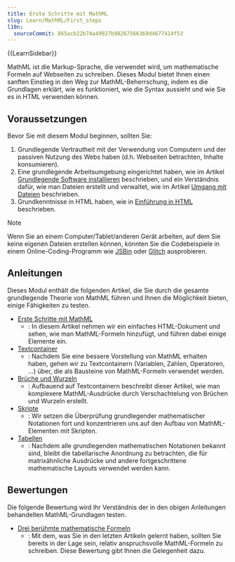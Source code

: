 ```yaml
---
title: Erste Schritte mit MathML
slug: Learn/MathML/First_steps
l10n:
  sourceCommit: 865acb22b74a49927b98267566369d4677414f53
---
```


{{LearnSidebar}}

MathML ist die Markup-Sprache, die verwendet wird, um mathematische Formeln auf Webseiten zu schreiben. Dieses Modul bietet Ihnen einen sanften Einstieg in den Weg zur MathML-Beherrschung, indem es die Grundlagen erklärt, wie es funktioniert, wie die Syntax aussieht und wie Sie es in HTML verwenden können.

## Voraussetzungen

Bevor Sie mit diesem Modul beginnen, sollten Sie:

1. Grundlegende Vertrautheit mit der Verwendung von Computern und der passiven Nutzung des Webs haben (d.h. Webseiten betrachten, Inhalte konsumieren).
2. Eine grundlegende Arbeitsumgebung eingerichtet haben, wie im Artikel [Grundlegende Software installieren](/de/docs/Learn/Getting_started_with_the_web/Installing_basic_software) beschrieben, und ein Verständnis dafür, wie man Dateien erstellt und verwaltet, wie im Artikel [Umgang mit Dateien](/de/docs/Learn/Getting_started_with_the_web/Dealing_with_files) beschrieben.
3. Grundkenntnisse in HTML haben, wie in [Einführung in HTML](/de/docs/Learn/HTML/Introduction_to_HTML) beschrieben.

> [!NOTE]
> Wenn Sie an einem Computer/Tablet/anderen Gerät arbeiten, auf dem Sie keine eigenen Dateien erstellen können, könnten Sie die Codebeispiele in einem Online-Coding-Programm wie [JSBin](https://jsbin.com/) oder [Glitch](https://glitch.com/) ausprobieren.

## Anleitungen

Dieses Modul enthält die folgenden Artikel, die Sie durch die gesamte grundlegende Theorie von MathML führen und Ihnen die Möglichkeit bieten, einige Fähigkeiten zu testen.

- [Erste Schritte mit MathML](/de/docs/Learn/MathML/First_steps/Getting_started)
  - : In diesem Artikel nehmen wir ein einfaches HTML-Dokument und sehen, wie man MathML-Formeln hinzufügt, und führen dabei einige Elemente ein.
- [Textcontainer](/de/docs/Learn/MathML/First_steps/Text_containers)
  - : Nachdem Sie eine bessere Vorstellung von MathML erhalten haben, gehen wir zu Textcontainern (Variablen, Zahlen, Operatoren, ...) über, die als Bausteine von MathML-Formeln verwendet werden.
- [Brüche und Wurzeln](/de/docs/Learn/MathML/First_steps/Fractions_and_roots)
  - : Aufbauend auf Textcontainern beschreibt dieser Artikel, wie man komplexere MathML-Ausdrücke durch Verschachtelung von Brüchen und Wurzeln erstellt.
- [Skripte](/de/docs/Learn/MathML/First_steps/Scripts)
  - : Wir setzen die Überprüfung grundlegender mathematischer Notationen fort und konzentrieren uns auf den Aufbau von MathML-Elementen mit Skripten.
- [Tabellen](/de/docs/Learn/MathML/First_steps/Tables)
  - : Nachdem alle grundlegenden mathematischen Notationen bekannt sind, bleibt die tabellarische Anordnung zu betrachten, die für matrixähnliche Ausdrücke und andere fortgeschrittene mathematische Layouts verwendet werden kann.

## Bewertungen

Die folgende Bewertung wird Ihr Verständnis der in den obigen Anleitungen behandelten MathML-Grundlagen testen.

- [Drei berühmte mathematische Formeln](/de/docs/Learn/MathML/First_steps/Three_famous_mathematical_formulas)
  - : Mit dem, was Sie in den letzten Artikeln gelernt haben, sollten Sie bereits in der Lage sein, relativ anspruchsvolle MathML-Formeln zu schreiben. Diese Bewertung gibt Ihnen die Gelegenheit dazu.

